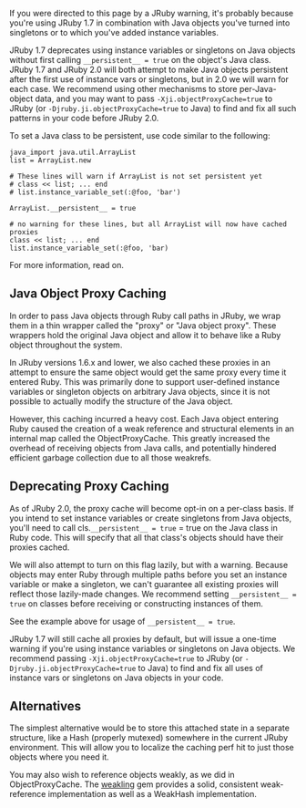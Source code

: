 If you were directed to this page by a JRuby warning, it's probably because you're using JRuby 1.7 in combination with Java objects you've turned into singletons or to which you've added instance variables.

JRuby 1.7 deprecates using instance variables or singletons on Java objects without first calling ```__persistent__ = true``` on the object's Java class. JRuby 1.7 and JRuby 2.0 will both attempt to make Java objects persistent after the first use of instance vars or singletons, but in 2.0 we will warn for each case. We recommend using other mechanisms to store per-Java-object data, and you may want to pass ```-Xji.objectProxyCache=true``` to JRuby (or ```-Djruby.ji.objectProxyCache=true``` to Java) to find and fix all such patterns in your code before JRuby 2.0.

To set a Java class to be persistent, use code similar to the following:

```
java_import java.util.ArrayList
list = ArrayList.new

# These lines will warn if ArrayList is not set persistent yet
# class << list; ... end
# list.instance_variable_set(:@foo, 'bar')

ArrayList.__persistent__ = true

# no warning for these lines, but all ArrayList will now have cached proxies
class << list; ... end
list.instance_variable_set(:@foo, 'bar)
```

For more information, read on.

Java Object Proxy Caching
-------------------------

In order to pass Java objects through Ruby call paths in JRuby, we wrap them in a thin wrapper called the "proxy" or "Java object proxy". These wrappers hold the original Java object and allow it to behave like a Ruby object throughout the system.

In JRuby versions 1.6.x and lower, we also cached these proxies in an attempt to ensure the same object would get the same proxy every time it entered Ruby. This was primarily done to support user-defined instance variables or singleton objects on arbitrary Java objects, since it is not possible to actually modify the structure of the Java object.

However, this caching incurred a heavy cost. Each Java object entering Ruby caused the creation of a weak reference and structural elements in an internal map called the ObjectProxyCache. This greatly increased the overhead of receiving objects from Java calls, and potentially hindered efficient garbage collection due to all those weakrefs.

Deprecating Proxy Caching
-------------------------

As of JRuby 2.0, the proxy cache will become opt-in on a per-class basis. If you intend to set instance variables or create singletons from Java objects, you'll need to call cls.```__persistent__ = true``` = true on the Java class in Ruby code. This will specify that all that class's objects should have their proxies cached.

We will also attempt to turn on this flag lazily, but with a warning. Because objects may enter Ruby through multiple paths before you set an instance variable or make a singleton, we can't guarantee all existing proxies will reflect those lazily-made changes. We recommend setting ```__persistent__ = true``` on classes before receiving or constructing instances of them.

See the example above for usage of ```__persistent__ = true```.

JRuby 1.7 will still cache all proxies by default, but will issue a one-time warning if you're using instance variables or singletons on Java objects. We recommend passing ```-Xji.objectProxyCache=true``` to JRuby (or ```-Djruby.ji.objectProxyCache=true``` to Java) to find and fix all uses of instance vars or singletons on Java objects in your code.

Alternatives
------------

The simplest alternative would be to store this attached state in a separate structure, like a Hash (properly mutexed) somewhere in the current JRuby environment. This will allow you to localize the caching perf hit to just those objects where you need it.

You may also wish to reference objects weakly, as we did in ObjectProxyCache. The [weakling](https://rubygems.org/gems/weakling) gem provides a solid, consistent weak-reference implementation as well as a WeakHash implementation.